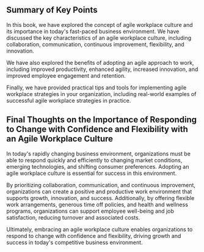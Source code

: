 
Summary of Key Points
---------------------

In this book, we have explored the concept of agile workplace culture and its importance in today's fast-paced business environment. We have discussed the key characteristics of an agile workplace culture, including collaboration, communication, continuous improvement, flexibility, and innovation.

We have also explored the benefits of adopting an agile approach to work, including improved productivity, enhanced agility, increased innovation, and improved employee engagement and retention.

Finally, we have provided practical tips and tools for implementing agile workplace strategies in your organization, including real-world examples of successful agile workplace strategies in practice.

Final Thoughts on the Importance of Responding to Change with Confidence and Flexibility with an Agile Workplace Culture
------------------------------------------------------------------------------------------------------------------------

In today's rapidly changing business environment, organizations must be able to respond quickly and efficiently to changing market conditions, emerging technologies, and shifting consumer preferences. Adopting an agile workplace culture is essential for success in this environment.

By prioritizing collaboration, communication, and continuous improvement, organizations can create a positive and productive work environment that supports growth, innovation, and success. Additionally, by offering flexible work arrangements, generous time off policies, and health and wellness programs, organizations can support employee well-being and job satisfaction, reducing turnover and associated costs.

Ultimately, embracing an agile workplace culture enables organizations to respond to change with confidence and flexibility, driving growth and success in today's competitive business environment.
